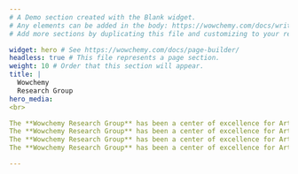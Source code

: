 ```yaml
---
# A Demo section created with the Blank widget.
# Any elements can be added in the body: https://wowchemy.com/docs/writing-markdown-latex/
# Add more sections by duplicating this file and customizing to your requirements.

widget: hero # See https://wowchemy.com/docs/page-builder/
headless: true # This file represents a page section.
weight: 10 # Order that this section will appear.
title: |
  Wowchemy  
  Research Group
hero_media: 
<br>

The **Wowchemy Research Group** has been a center of excellence for Artificial Intelligence research, teaching, and practice since its founding in 2016.
The **Wowchemy Research Group** has been a center of excellence for Artificial Intelligence research, teaching, and practice since its founding in 2016.
The **Wowchemy Research Group** has been a center of excellence for Artificial Intelligence research, teaching, and practice since its founding in 2016.
The **Wowchemy Research Group** has been a center of excellence for Artificial Intelligence research, teaching, and practice since its founding in 2016.

---
```


